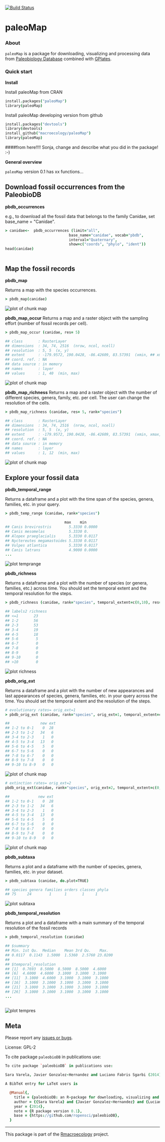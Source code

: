[![Build Status](https://travis-ci.org/macroecology/paleoMap.svg)](https://travis-ci.org/macroecology/paleoMap)

paleoMap
=======

### About

`paleoMap` is a package for downloading, visualizing and processing data from [Paleobiology Database](http://paleobiodb.org/) combined with [GPlates](http://www.gplates.org/).


### Quick start

**Install**

Install paleoMap from CRAN

```coffee
install.packages("paleoMap")
library(paleoMap)
```

Install paleoMap developing version from github

```coffee
install.packages("devtools")
library(devtools)
install_github("macroecology/paleoMap")
library(paleoMap)
```



####from here!!!! Sonja, change and describe what you did in the package! :-)


**General overview**

`paleoMap` version 0.1 has xx functions...




## Download fossil occurrences from the PaleobioDB

**pbdb_occurrences** 

e.g., to download all the fossil data that belongs to the family Canidae, set base_name = "Canidae".  

```coffee
> canidae<-  pbdb_occurrences (limit="all",
                             base_name="canidae", vocab="pbdb",
                             interval="Quaternary",             
                             show=c("coords", "phylo", "ident"))
head(canidae)
```

```coffee

```


## Map the fossil records

**pbdb_map**

Returns a map with the species occurrences.

```coffee
> pbdb_map(canidae)
``` 
![plot of chunk map](figure/pbdb_map.png) 


**pbdb_map_occur**
Returns a map and a raster object with the sampling effort (number of fossil records per cell).

```coffee
> pbdb_map_occur (canidae, res= 5)
``` 
```coffee
## class       : RasterLayer 
## dimensions  : 34, 74, 2516  (nrow, ncol, ncell)
## resolution  : 5, 5  (x, y)
## extent      : -179.9572, 190.0428, -86.42609, 83.57391  (xmin, ## xmax, ymin, ymax)
## coord. ref. : NA 
## data source : in memory
## names       : layer 
## values      : 1, 40  (min, max)
``` 

![plot of chunk map](figure/pbdb_map_occur.png) 


**pbdb_map_richness**
Returns a map and a raster object with the number of different species, genera, family, etc. per cell. The user can change the resolution of the cells. 

```coffee
> pbdb_map_richness (canidae, res= 5, rank="species")
```
```coffee
## class       : RasterLayer 
## dimensions  : 34, 74, 2516  (nrow, ncol, ncell)
## resolution  : 5, 5  (x, y)
## extent      : -179.9572, 190.0428, -86.42609, 83.57391  (xmin, xmax, ymin, ymax)
## coord. ref. : NA 
## data source : in memory
## names       : layer 
## values      : 1, 12  (min, max)
```

![plot of chunk map](figure/pbdb_map_occur.png) 


## Explore your fossil data 


**pbdb_temporal_range**

Returns a dataframe and a plot with the time span of the species, genera, families, etc. in your query.

```coffee
> pbdb_temp_range (canidae, rank="species")
``` 
```coffee
                           max    min
## Canis brevirostris        5.3330 0.0000
## Canis mesomelas           5.3330 0.
## Alopex praeglacialis      5.3330 0.0117
## Nyctereutes megamastoides 5.3330 0.0117
## Vulpes atlantica          5.3330 0.0117
## Canis latrans             4.9000 0.0000
...

``` 
![plot temprange](figure/pbdb_temporal_range.png) 



**pbdb_richness**

Returns a dataframe and a plot with the number of species (or genera, families, etc.) across time. You should set the temporal extent and the temporal resolution for the steps.

```coffee
> pbdb_richness (canidae, rank="species", temporal_extent=c(0,10), res=1)
```

```coffee
## labels2 richness
## <=1       23
## 1-2       56
## 2-3       53
## 3-4       19
## 4-5       18
## 5-6        5
## 6-7        0
## 7-8        0
## 8-9        0
## 9-10       0
## >10        0
``` 
![plot richness](figure/pbdb_richness.png) 


**pbdb_orig_ext**

Returns a dataframe and a plot with the number of new appearances and last appearances of species, genera, families, etc. in your query across the time. You should set the temporal extent and the resolution of the steps. 

```coffee
# evolutionary rates= orig_ext=1
> pbdb_orig_ext (canidae, rank="species", orig_ext=1, temporal_extent=c(0,10), res=1)
```
```coffee
##              new ext
## 1-2 to 0-1    0  28
## 2-3 to 1-2   34   6
## 3-4 to 2-3    1   0
## 4-5 to 3-4   13   0
## 5-6 to 4-5    5   0
## 6-7 to 5-6    0   0
## 7-8 to 6-7    0   0
## 8-9 to 7-8    0   0
## 9-10 to 8-9   0   0
```

![plot of chunk map](figure/pbdb_orig_ext_1.png)


```coffee
# extinction rates= orig_ext=2
pbdb_orig_ext(canidae, rank="species", orig_ext=2, temporal_extent=c(0,10), res=1)
``` 
```coffee
##             new ext
## 1-2 to 0-1    0  28
## 2-3 to 1-2   34   6
## 3-4 to 2-3    1   0
## 4-5 to 3-4   13   0
## 5-6 to 4-5    5   0
## 6-7 to 5-6    0   0
## 7-8 to 6-7    0   0
## 8-9 to 7-8    0   0
## 9-10 to 8-9   0   0
``` 

![plot of chunk map](figure/pbdb_orig_ext_2.png)

**pbdb_subtaxa**

Returns a plot and a dataframe with the number of species, genera, families, etc. in your dataset.
  
```coffee
> pbdb_subtaxa (canidae, do.plot=TRUE)         
```
```coffee
## species genera families orders classes phyla
## 75     24        1      1       1     1
```
![plot subtaxa](figure/pbdb_subtaxa.png) 


**pbdb_temporal_resolution**

Returns a plot and a dataframe with a main summary of the temporal resolution of the fossil records

```coffee
> pbdb_temporal_resolution (canidae)
```   

```coffee
## $summary
## Min. 1st Qu.  Median    Mean 3rd Qu.    Max. 
## 0.0117  0.1143  1.5000  1.5360  2.5760 23.0200 
## 
## $temporal_resolution
## [1]  0.7693  8.5000  8.5000  8.5000  4.6000
## [6]  4.6000  4.6000  3.1000  3.1000  3.1000
## [11]  3.1000  4.6000  3.1000  3.1000  3.1000
## [16]  3.1000  3.1000  3.1000  3.1000  3.1000
## [21]  3.1000  3.1000  3.1000  3.1000  3.1000
## [26]  3.1000  3.1000  3.1000  3.1000  3.1000
...
  
```
![plot tempres](figure/pbdb_temporal_resolution.png) 

## Meta

Please report any [issues or bugs](https://github.com/ropensci/pbdb/issues).

License: GPL-2

To cite package `paleobioDB` in publications use:

```coffee
To cite package `paleobioDB` in publications use:

Sara Varela, Javier Gonzalez-Hernandez and Luciano Fabris Sgarbi (2014). paleobioDB: an R-package for downloading, visualizing and processing data from the Paleobiology Database. R package version 0.1. https://github.com/ropensci/paleobioDB

A BibTeX entry for LaTeX users is

  @Manual{,
    title = {paleobioDB: an R-package for downloading, visualizing and processing data from the Paleobiology Database},
    author = {{Sara Varela} and {Javier Gonzalez-Hernandez} and {Luciano Fabris Sgarbi}},
    year = {2014},
    note = {R package version 0.1},
    base = {https://github.com/ropensci/paleobioDB},
  }
```

---

This package is part of the [Rmacroecology](https://github.com/macroecology) project.
